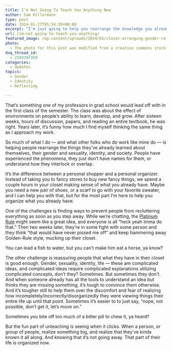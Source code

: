 ```yaml
---
title: I’m Not Going To Teach You Anything New
author: Sam Killermann
type: post
date: 2014-01-27T05:54:38+00:00
excerpt: "I'm just going to help you rearrange the knowledge you already have."
url: /im-not-going-to-teach-you-anything/
featured_image: /wp-content/uploads/2014/01/closet-arranging-gender-roles.jpg
photo:
  - The photo for this post was modified from a creative commons stock image.
dsq_thread_id:
  - 2193397359
categories:
  - Updates
topics:
  - Gender
  - Identity
  - Reflecting

---
```

That&#8217;s something one of my professors in grad school would lead off with in the first class of the semester. The class was about the effect of environments on people&#8217;s ability to learn, develop, and grow. After sixteen weeks, hours of discussion, papers, and reading an entire textbook, he was right. Years later, it&#8217;s funny how much I find myself thinking the same thing as I approach my work.

So much of what I do &#8212; and what other folks who do work like mine do &#8212; is helping people rearrange the things they&#8217;ve already learned about themselves, their gender and sexuality, identity, and society. People have experienced the phenomena, they just don&#8217;t have names for them, or understand how they interlock or overlap.

It&#8217;s the difference between a personal shopper and a personal organizer. Instead of taking you to fancy stores to buy new fancy things, we spend a couple hours in your closet making sense of what you already have. Maybe you need a new pair of shoes, or a scarf to go with your favorite sweater, and I can help you with that, but for the most part I&#8217;m here to help you organize what you already have.

One of the challenges is finding ways to prevent people from recluttering everything as soon as you step away. While we&#8217;re chatting, the [Platinum Rule][1] might seem like a great idea, and everyone is all &#8220;heck yeah Imma do that.&#8221; Then two weeks later, they&#8217;re in some fight with some person and they think &#8220;that would have never pissed me off&#8221; and keep hammering away Golden-Rule style, mucking up their closet.

You can lead a fish to water, but you can&#8217;t make him eat a horse, ya know?

The other challenge is reassuring people that what they have in their closet is good enough. Gender, sexuality, identity, life &#8212; these are complicated ideas, and complicated ideas require complicated explanations utilizing complicated concepts, don&#8217;t they? Sometimes. But sometimes they don&#8217;t. And when someone already has all the tools to understand an idea but thinks they are missing something, it&#8217;s tough to convince them otherwise. And it&#8217;s tougher still to help them over the discomfort and fear of realizing how incompletely/incorrectly/disorganizedly they were viewing things their entire life up until that point. Sometimes it&#8217;s easier to to just say, &#8220;nope, not possible, don&#8217;t get it, let&#8217;s move on.&#8221;

Sometimes you bite off too much of a bitter pill to chew it, ya heard?

But the fun part of unteaching is seeing when it clicks. When a person, or group of people, realize something big, and realize that they&#8217;ve kinda known it all along. And knowing that it&#8217;s not going away. That part of their life is organized now.

 [1]: /the-platinum-rule-podcast/ "The Platinum Rule vs The Golden Rule"